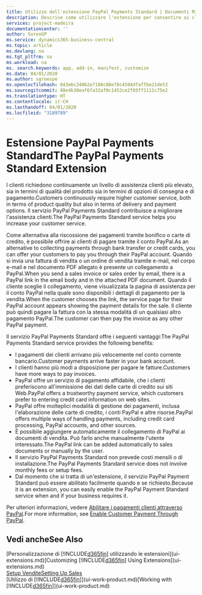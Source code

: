 ```yaml
---
title: Utilizzo dell'estensione PayPal Payments Standard | Documenti Microsoft
description: Descrive come utilizzare l'estensione per consentire ai clienti di eseguire pagamenti con PayPal.
services: project-madeira
documentationcenter: ''
author: SorenGP
ms.service: dynamics365-business-central
ms.topic: article
ms.devlang: na
ms.tgt_pltfrm: na
ms.workload: na
ms. search.keywords: app, add-in, manifest, customize
ms.date: 04/01/2020
ms.author: sgroespe
ms.openlocfilehash: 043ebc240b2e7108c88e78c4504dfaffbe21de53
ms.sourcegitcommit: 88e4b30eaf6fa32af0c1452ce2f85ff1111c75e2
ms.translationtype: HT
ms.contentlocale: it-CH
ms.lasthandoff: 04/01/2020
ms.locfileid: "3189789"
---
```

# <a name="the-paypal-payments-standard-extension"></a><span data-ttu-id="897c7-103">Estensione PayPal Payments Standard</span><span class="sxs-lookup"><span data-stu-id="897c7-103">The PayPal Payments Standard Extension</span></span>
<span data-ttu-id="897c7-104">I clienti richiedono continuamente un livello di assistenza clienti più elevato, sia in termini di qualità del prodotto sia in termini di opzioni di consegna e di pagamento.</span><span class="sxs-lookup"><span data-stu-id="897c7-104">Customers continuously require higher customer service, both in terms of product quality but also in terms of delivery and payment options.</span></span> <span data-ttu-id="897c7-105">Il servizio PayPal Payments Standard contribuisce a migliorare l'assistenza clienti.</span><span class="sxs-lookup"><span data-stu-id="897c7-105">The PayPal Payments Standard service helps you increase your customer service.</span></span>

<span data-ttu-id="897c7-106">Come alternativa alla riscossione dei pagamenti tramite bonifico o carte di credito, è possibile offrire ai clienti di pagare tramite il conto PayPal.</span><span class="sxs-lookup"><span data-stu-id="897c7-106">As an alternative to collecting payments through bank transfer or credit cards, you can offer your customers to pay you through their PayPal account.</span></span> <span data-ttu-id="897c7-107">Quando si invia una fattura di vendita o un ordine di vendita tramite e-mail, nel corpo e-mail e nel documento PDF allegato è presente un collegamento a PayPal.</span><span class="sxs-lookup"><span data-stu-id="897c7-107">When you send a sales invoice or sales order by email, there is a PayPal link in the email body and in the attached PDF document.</span></span> <span data-ttu-id="897c7-108">Quando il cliente sceglie il collegamento, viene visualizzata la pagina di assistenza per il conto PayPal nella quale sono disponibili i dettagli di pagamento per la vendita.</span><span class="sxs-lookup"><span data-stu-id="897c7-108">When the customer chooses the link, the service page for their PayPal account appears showing the payment details for the sale.</span></span> <span data-ttu-id="897c7-109">Il cliente può quindi pagare la fattura con la stessa modalità di un qualsiasi altro pagamento PayPal.</span><span class="sxs-lookup"><span data-stu-id="897c7-109">The customer can then pay the invoice as any other PayPal payment.</span></span>

<span data-ttu-id="897c7-110">Il servizio PayPal Payments Standard offre i seguenti vantaggi:</span><span class="sxs-lookup"><span data-stu-id="897c7-110">The PayPal Payments Standard service provides the following benefits:</span></span>

* <span data-ttu-id="897c7-111">I pagamenti dei clienti arrivano più velocemente nel conto corrente bancario.</span><span class="sxs-lookup"><span data-stu-id="897c7-111">Customer payments arrive faster in your bank account.</span></span>
* <span data-ttu-id="897c7-112">I clienti hanno più modi a disposizione per pagare le fatture.</span><span class="sxs-lookup"><span data-stu-id="897c7-112">Customers have more ways to pay invoices.</span></span>
* <span data-ttu-id="897c7-113">PayPal offre un servizio di pagamento affidabile, che i clienti preferiscono all'immissione dei dati delle carte di credito sui siti Web.</span><span class="sxs-lookup"><span data-stu-id="897c7-113">PayPal offers a trustworthy payment service, which customers prefer to entering credit card information on web sites.</span></span>
* <span data-ttu-id="897c7-114">PayPal offre molteplici modalità di gestione dei pagamenti, inclusa l'elaborazione delle carte di credito, i conti PayPal e altre risorse.</span><span class="sxs-lookup"><span data-stu-id="897c7-114">PayPal offers multiple ways of handling payments, including credit card processing, PayPal accounts, and other sources.</span></span>
* <span data-ttu-id="897c7-115">È possibile aggiungere automaticamente il collegamento di PayPal ai documenti di vendita. Può farlo anche manualmente l'utente interessato.</span><span class="sxs-lookup"><span data-stu-id="897c7-115">The PayPal link can be added automatically to sales documents or manually by the user.</span></span>
* <span data-ttu-id="897c7-116">Il servizio PayPal Payments Standard non prevede costi mensili o di installazione.</span><span class="sxs-lookup"><span data-stu-id="897c7-116">The PayPal Payments Standard service does not involve monthly fees or setup fees.</span></span>
* <span data-ttu-id="897c7-117">Dal momento che si tratta di un'estensione, il servizio PayPal Payment Standard può essere abilitato facilmente quando e se richiesto.</span><span class="sxs-lookup"><span data-stu-id="897c7-117">Because it is an extension, you can easily enable the PayPal Payment Standard service when and if your business requires it.</span></span>  

<span data-ttu-id="897c7-118">Per ulteriori informazioni, vedere [Abilitare i pagamenti clienti attraverso PayPal](sales-how-enable-payment-service-extensions.md).</span><span class="sxs-lookup"><span data-stu-id="897c7-118">For more information, see [Enable Customer Payment Through PayPal](sales-how-enable-payment-service-extensions.md).</span></span>

## <a name="see-also"></a><span data-ttu-id="897c7-119">Vedi anche</span><span class="sxs-lookup"><span data-stu-id="897c7-119">See Also</span></span>
<span data-ttu-id="897c7-120">[Personalizzazione di [!INCLUDE[d365fin](includes/d365fin_md.md)] utilizzando le estensioni](ui-extensions.md)</span><span class="sxs-lookup"><span data-stu-id="897c7-120">[Customizing [!INCLUDE[d365fin](includes/d365fin_md.md)] Using Extensions](ui-extensions.md)</span></span>  
[<span data-ttu-id="897c7-121">Setup Vendite</span><span class="sxs-lookup"><span data-stu-id="897c7-121">Setting Up Sales</span></span>](sales-setup-sales.md)  
<span data-ttu-id="897c7-122">[Utilizzo di [!INCLUDE[d365fin](includes/d365fin_md.md)]](ui-work-product.md)</span><span class="sxs-lookup"><span data-stu-id="897c7-122">[Working with [!INCLUDE[d365fin](includes/d365fin_md.md)]](ui-work-product.md)</span></span>
